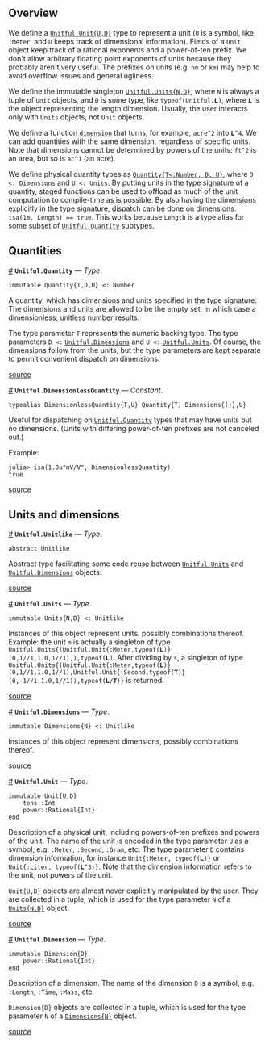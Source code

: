 


<a id='Overview-1'></a>

## Overview


We define a [`Unitful.Unit{U,D}`](types.md#Unitful.Unit) type to represent a unit (`U` is a symbol, like `:Meter`, and `D` keeps track of dimensional information). Fields of a `Unit` object keep track of a rational exponents and a power-of-ten prefix. We don't allow arbitrary floating point exponents of units because they probably aren't very useful. The prefixes on units (e.g. `nm` or `km`) may help to avoid overflow issues and general ugliness.


We define the immutable singleton [`Unitful.Units{N,D}`](types.md#Unitful.Units), where `N` is always a tuple of `Unit` objects, and `D` is some type, like `typeof(Unitful.𝐋)`, where `𝐋` is the object representing the length dimension. Usually, the user interacts only with `Units` objects, not `Unit` objects.


We define a function [`dimension`](manipulations.md#Unitful.dimension-Tuple{Number}) that turns, for example, `acre^2` into `𝐋^4`. We can add quantities with the same dimension, regardless of specific units. Note that dimensions cannot be determined by powers of the units: `ft^2` is an area, but so is `ac^1` (an acre).


We define physical quantity types as [`Quantity{T<:Number, D, U}`](types.md#Unitful.Quantity), where `D <: Dimensions` and `U <: Units`. By putting units in the type signature of a quantity, staged functions can be used to offload as much of the unit computation to compile-time as is possible. By also having the dimensions explicitly in the type signature, dispatch can be done on dimensions: `isa(1m, Length) == true`. This works because `Length` is a type alias for some subset of [`Unitful.Quantity`](types.md#Unitful.Quantity) subtypes.


<a id='Quantities-1'></a>

## Quantities

<a id='Unitful.Quantity' href='#Unitful.Quantity'>#</a>
**`Unitful.Quantity`** &mdash; *Type*.



```
immutable Quantity{T,D,U} <: Number
```

A quantity, which has dimensions and units specified in the type signature. The dimensions and units are allowed to be the empty set, in which case a dimensionless, unitless number results.

The type parameter `T` represents the numeric backing type. The type parameters `D <:` [`Unitful.Dimensions`](types.md#Unitful.Dimensions) and `U <:` [`Unitful.Units`](types.md#Unitful.Units). Of course, the dimensions follow from the units, but the type parameters are kept separate to permit convenient dispatch on dimensions.


<a target='_blank' href='https://github.com/ajkeller34/Unitful.jl/tree/bf0bb83e82f4b1bac8ed249c4fb8ab986d568100/src/Types.jl#L74-L87' class='documenter-source'>source</a><br>

<a id='Unitful.DimensionlessQuantity' href='#Unitful.DimensionlessQuantity'>#</a>
**`Unitful.DimensionlessQuantity`** &mdash; *Constant*.



```
typealias DimensionlessQuantity{T,U} Quantity{T, Dimensions{()},U}
```

Useful for dispatching on [`Unitful.Quantity`](types.md#Unitful.Quantity) types that may have units but no dimensions. (Units with differing power-of-ten prefixes are not canceled out.)

Example:

```jlcon
julia> isa(1.0u"mV/V", DimensionlessQuantity)
true
```


<a target='_blank' href='https://github.com/ajkeller34/Unitful.jl/tree/bf0bb83e82f4b1bac8ed249c4fb8ab986d568100/src/Types.jl#L94-L108' class='documenter-source'>source</a><br>


<a id='Units-and-dimensions-1'></a>

## Units and dimensions

<a id='Unitful.Unitlike' href='#Unitful.Unitlike'>#</a>
**`Unitful.Unitlike`** &mdash; *Type*.



```
abstract Unitlike
```

Abstract type facilitating some code reuse between [`Unitful.Units`](types.md#Unitful.Units) and [`Unitful.Dimensions`](types.md#Unitful.Dimensions) objects.


<a target='_blank' href='https://github.com/ajkeller34/Unitful.jl/tree/bf0bb83e82f4b1bac8ed249c4fb8ab986d568100/src/Types.jl#L42-L49' class='documenter-source'>source</a><br>

<a id='Unitful.Units' href='#Unitful.Units'>#</a>
**`Unitful.Units`** &mdash; *Type*.



```
immutable Units{N,D} <: Unitlike
```

Instances of this object represent units, possibly combinations thereof. Example: the unit `m` is actually a singleton of type `Unitful.Units{(Unitful.Unit{:Meter,typeof(𝐋)}(0,1//1,1.0,1//1),),typeof(𝐋)`. After dividing by `s`, a singleton of type `Unitful.Units{(Unitful.Unit{:Meter,typeof(𝐋)}(0,1//1,1.0,1//1),Unitful.Unit{:Second,typeof(𝐓)}(0,-1//1,1.0,1//1)),typeof(𝐋/𝐓)}` is returned.


<a target='_blank' href='https://github.com/ajkeller34/Unitful.jl/tree/bf0bb83e82f4b1bac8ed249c4fb8ab986d568100/src/Types.jl#L52-L62' class='documenter-source'>source</a><br>

<a id='Unitful.Dimensions' href='#Unitful.Dimensions'>#</a>
**`Unitful.Dimensions`** &mdash; *Type*.



```
immutable Dimensions{N} <: Unitlike
```

Instances of this object represent dimensions, possibly combinations thereof.


<a target='_blank' href='https://github.com/ajkeller34/Unitful.jl/tree/bf0bb83e82f4b1bac8ed249c4fb8ab986d568100/src/Types.jl#L65-L71' class='documenter-source'>source</a><br>

<a id='Unitful.Unit' href='#Unitful.Unit'>#</a>
**`Unitful.Unit`** &mdash; *Type*.



```
immutable Unit{U,D}
    tens::Int
    power::Rational{Int}
end
```

Description of a physical unit, including powers-of-ten prefixes and powers of the unit. The name of the unit is encoded in the type parameter `U` as a symbol, e.g. `:Meter`, `:Second`, `:Gram`, etc. The type parameter `D` contains dimension information, for instance `Unit{:Meter, typeof(𝐋)}` or `Unit{:Liter, typeof(𝐋^3)}`. Note that the dimension information refers to the unit, not powers of the unit.

`Unit{U,D}` objects are almost never explicitly manipulated by the user. They are collected in a tuple, which is used for the type parameter `N` of a [`Units{N,D}`](types.md#Unitful.Units) object.


<a target='_blank' href='https://github.com/ajkeller34/Unitful.jl/tree/bf0bb83e82f4b1bac8ed249c4fb8ab986d568100/src/Types.jl#L19-L36' class='documenter-source'>source</a><br>

<a id='Unitful.Dimension' href='#Unitful.Dimension'>#</a>
**`Unitful.Dimension`** &mdash; *Type*.



```
immutable Dimension{D}
    power::Rational{Int}
end
```

Description of a dimension. The name of the dimension `D` is a symbol, e.g. `:Length`, `:Time`, `:Mass`, etc.

`Dimension{D}` objects are collected in a tuple, which is used for the type parameter `N` of a [`Dimensions{N}`](types.md#Unitful.Dimensions) object.


<a target='_blank' href='https://github.com/ajkeller34/Unitful.jl/tree/bf0bb83e82f4b1bac8ed249c4fb8ab986d568100/src/Types.jl#L2-L14' class='documenter-source'>source</a><br>

